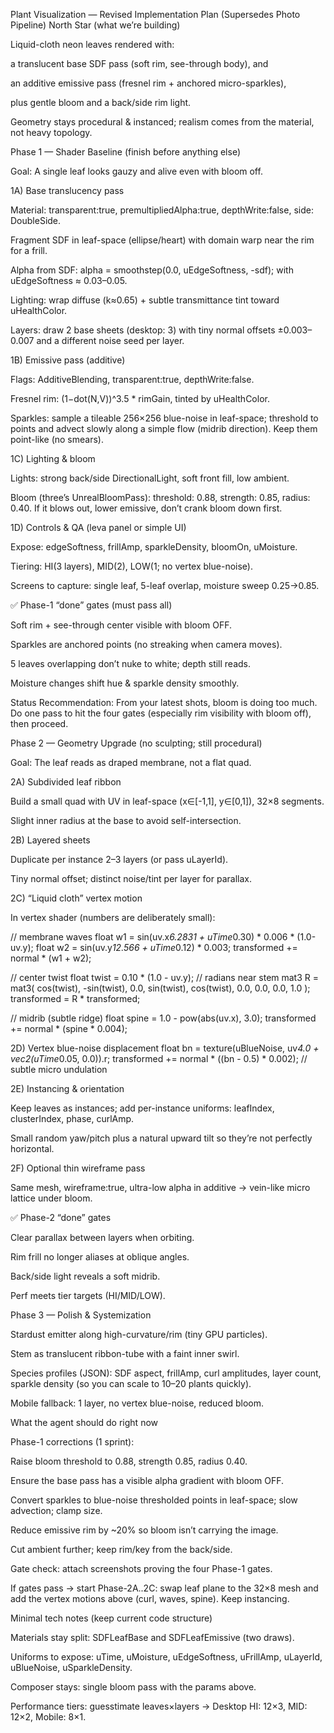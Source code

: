 Plant Visualization — Revised Implementation Plan (Supersedes Photo Pipeline)
North Star (what we’re building)

Liquid-cloth neon leaves rendered with:

a translucent base SDF pass (soft rim, see-through body), and

an additive emissive pass (fresnel rim + anchored micro-sparkles),

plus gentle bloom and a back/side rim light.

Geometry stays procedural & instanced; realism comes from the material, not heavy topology.

Phase 1 — Shader Baseline (finish before anything else)

Goal: A single leaf looks gauzy and alive even with bloom off.

1A) Base translucency pass

Material: transparent:true, premultipliedAlpha:true, depthWrite:false, side: DoubleSide.

Fragment SDF in leaf-space (ellipse/heart) with domain warp near the rim for a frill.

Alpha from SDF: alpha = smoothstep(0.0, uEdgeSoftness, -sdf); with uEdgeSoftness ≈ 0.03–0.05.

Lighting: wrap diffuse (k≈0.65) + subtle transmittance tint toward uHealthColor.

Layers: draw 2 base sheets (desktop: 3) with tiny normal offsets ±0.003–0.007 and a different noise seed per layer.

1B) Emissive pass (additive)

Flags: AdditiveBlending, transparent:true, depthWrite:false.

Fresnel rim: (1−dot(N,V))^3.5 * rimGain, tinted by uHealthColor.

Sparkles: sample a tileable 256×256 blue-noise in leaf-space; threshold to points and advect slowly along a simple flow (midrib direction). Keep them point-like (no smears).

1C) Lighting & bloom

Lights: strong back/side DirectionalLight, soft front fill, low ambient.

Bloom (three’s UnrealBloomPass):
threshold: 0.88, strength: 0.85, radius: 0.40.
If it blows out, lower emissive, don’t crank bloom down first.

1D) Controls & QA (leva panel or simple UI)

Expose: edgeSoftness, frillAmp, sparkleDensity, bloomOn, uMoisture.

Tiering: HI(3 layers), MID(2), LOW(1; no vertex blue-noise).

Screens to capture: single leaf, 5-leaf overlap, moisture sweep 0.25→0.85.

✅ Phase-1 “done” gates (must pass all)

Soft rim + see-through center visible with bloom OFF.

Sparkles are anchored points (no streaking when camera moves).

5 leaves overlapping don’t nuke to white; depth still reads.

Moisture changes shift hue & sparkle density smoothly.

Status Recommendation: From your latest shots, bloom is doing too much. Do one pass to hit the four gates (especially rim visibility with bloom off), then proceed.

Phase 2 — Geometry Upgrade (no sculpting; still procedural)

Goal: The leaf reads as draped membrane, not a flat quad.

2A) Subdivided leaf ribbon

Build a small quad with UV in leaf-space (x∈[-1,1], y∈[0,1]), 32×8 segments.

Slight inner radius at the base to avoid self-intersection.

2B) Layered sheets

Duplicate per instance 2–3 layers (or pass uLayerId).

Tiny normal offset; distinct noise/tint per layer for parallax.

2C) “Liquid cloth” vertex motion

In vertex shader (numbers are deliberately small):

// membrane waves
float w1 = sin(uv.x*6.2831 + uTime*0.30) * 0.006 * (1.0-uv.y);
float w2 = sin(uv.y*12.566 + uTime*0.12) * 0.003;
transformed += normal * (w1 + w2);

// center twist
float twist = 0.10 * (1.0 - uv.y);              // radians near stem
mat3 R = mat3(
  cos(twist), -sin(twist), 0.0,
  sin(twist),  cos(twist), 0.0,
  0.0,         0.0,        1.0
);
transformed = R * transformed;

// midrib (subtle ridge)
float spine = 1.0 - pow(abs(uv.x), 3.0);
transformed += normal * (spine * 0.004);

2D) Vertex blue-noise displacement
float bn = texture(uBlueNoise, uv*4.0 + vec2(uTime*0.05, 0.0)).r;
transformed += normal * ((bn - 0.5) * 0.002); // subtle micro undulation

2E) Instancing & orientation

Keep leaves as instances; add per-instance uniforms: leafIndex, clusterIndex, phase, curlAmp.

Small random yaw/pitch plus a natural upward tilt so they’re not perfectly horizontal.

2F) Optional thin wireframe pass

Same mesh, wireframe:true, ultra-low alpha in additive → vein-like micro lattice under bloom.

✅ Phase-2 “done” gates

Clear parallax between layers when orbiting.

Rim frill no longer aliases at oblique angles.

Back/side light reveals a soft midrib.

Perf meets tier targets (HI/MID/LOW).

Phase 3 — Polish & Systemization

Stardust emitter along high-curvature/rim (tiny GPU particles).

Stem as translucent ribbon-tube with a faint inner swirl.

Species profiles (JSON): SDF aspect, frillAmp, curl amplitudes, layer count, sparkle density (so you can scale to 10–20 plants quickly).

Mobile fallback: 1 layer, no vertex blue-noise, reduced bloom.

What the agent should do right now

Phase-1 corrections (1 sprint):

Raise bloom threshold to 0.88, strength 0.85, radius 0.40.

Ensure the base pass has a visible alpha gradient with bloom OFF.

Convert sparkles to blue-noise thresholded points in leaf-space; slow advection; clamp size.

Reduce emissive rim by ~20% so bloom isn’t carrying the image.

Cut ambient further; keep rim/key from the back/side.

Gate check: attach screenshots proving the four Phase-1 gates.

If gates pass → start Phase-2A..2C: swap leaf plane to the 32×8 mesh and add the vertex motions above (curl, waves, spine). Keep instancing.

Minimal tech notes (keep current code structure)

Materials stay split: SDFLeafBase and SDFLeafEmissive (two draws).

Uniforms to expose:
uTime, uMoisture, uEdgeSoftness, uFrillAmp, uLayerId, uBlueNoise, uSparkleDensity.

Composer stays: single bloom pass with the params above.

Performance tiers: guesstimate leaves×layers → Desktop HI: 12×3, MID: 12×2, Mobile: 8×1.